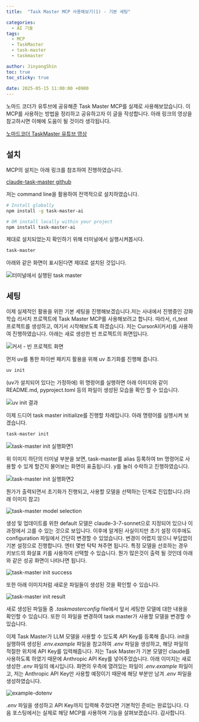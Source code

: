 ```yaml
---
title:  "Task Master MCP 사용해보기(1) - 기본 세팅"

categories:
  - AI 기술
tags:
  - MCP
  - TaskMaster
  - task-master
  - taskmaster

author: JinyongShin
toc: true
toc_sticky: true
 
date: 2025-05-15 11:00:00 +0900
---
```


노마드 코더가 유투브에 공유해준 Task Master MCP를 실제로 사용해보았습니다. 이 MCP를 사용하는 방법을 정리하고 공유하고자 이 글을 작성합니다. 아래 링크의 영상을 참고하시면 이해에 도움이 될 것이라 생각됩니다.

[노마드코더 TaskMaster 유튜브 영상](https://www.youtube.com/watch?v=ktr-4JjDsU0)

## 설치
MCP의 설치는 아래 링크를 참조하여 진행하였습니다.

[claude-task-master github](https://github.com/eyaltoledano/claude-task-master)

저는 command line을 활용하여 전역적으로 설치하였습니다.

```bash
# Install globally
npm install -g task-master-ai

# OR install locally within your project
npm install task-master-ai
```

제대로 설치되었는지 확인하기 위해 터미널에서 실행시켜봅시다.

```bash
task-master
```

아래와 같은 화면이 표시된다면 제대로 설치된 것입니다.

![터미널에서 실행된 task master](../assets/img/task_master_example/task_master_01_run_on_term.png)

## 세팅

이제 실제적인 활용을 위한 기본 세팅을 진행해보겠습니다.저는 사내에서 진행중인 강화학습 리서치 프로젝트에 Task Master MCP를 사용해보려고 합니다. 따라서, rl_test 프로젝트를 생성하고, 여기서 시작해보도록 하겠습니다. 저는 CursorAI(커서)를 사용하여 진행하였습니다. 아래는 새로 생성한 빈 프로젝트의 화면입니다.

![커서 - 빈 프로젝트 화면](../assets/img/task_master_example/task_master_02_empty_project.png)

먼저 uv를 통한 파이썬 패키지 활용을 위해 uv 초기화를 진행해 줍니다.

```bash
uv init
```

(uv가 설치되어 있다는 가정하에) 위 명령어를 실행하면 아래 이미지와 같이 README.md, pyproject.toml 등의 파일이 생성된 모습을 확인 할 수 있습니다.

![uv init 결과](../assets/img/task_master_example/task_master_03_uv_init.png)

이제 드디어 task master initialize를 진행할 차례입니다. 아래 명령어를 실행시켜 보겠습니다.

```bash
task-master init
```

![task-master init 실행화면1](../assets/img/task_master_example/task_master_04_task_master_init.png)

위 이미지 하단의 터미널 부분을 보면, task-master를 alias 등록하여 tm 명령어로 사용할 수 있게 할건지 물어보는 화면이 표출됩니다. y를 눌러 수락하고 진행하였습니다.

![task-master init 실행화면2](../assets/img/task_master_example/task_master_05_init_2.png)

뭔가가 출력되면서 초기화가 진행되고, 사용할 모델을 선택하는 단계로 진입합니다.(아래 이미지 참고)

![task-master model selection](../assets/img/task_master_example/task_master_06_select_model.png)

생성 및 업데이트를 위한 default 모델은 claude-3-7-sonnet으로 지정되어 있으나 이 과정에서 고를 수 있는 것으로 보입니다. 이후에 알게된 사실이지만 초기 설정 이후에도 configuration 파일에서 간단히 변경할 수 있었습니다. 변경이 어렵지 않으니 부담없이 기본 설정으로 진행합니다. 엔터 몇번 탁탁 쳐주면 됩니다. 특정 모델을 선호하는 경우 키보드의 화살표 키를 사용하여 선택할 수 있습니다. 뭔가 많은것이 출력 될 것인데 아래와 같은 성공 화면이 나타나면 됩니다.

![task-master init success](../assets/img/task_master_example/task_master_07_success_init.png)

또한 아래 이미지처럼 새로운 파일들이 생성된 것을 확인할 수 있습니다.

![task-master init result](../assets/img/task_master_example/task_master_08_newfiles.png)

새로 생성된 파일들 중 *.taskmasterconfig* file에서 앞서 세팅한 모델에 대한 내용을 확인할 수 있습니다. 또한 이 파일을 변경하여 task master가 사용할 모델을 변경할 수 있습니다.

이제 Task Master가 LLM 모델을 사용할 수 있도록 API Key를 등록해 줍니다. init을 실행하여 생성된 *.env.example* 파일을 참고하여 *.env* 파일을 생성하고, 해당 파일의 적절한 위치에 API Key를 입력해줍니다. 저는 Task Master가 기본 모델인 claude를 사용하도록 하였기 때문에 Anthropic API Key를 넣어주었습니다. 아래 이미지는 새로 생성한 *.env* 파일의 예시입니다. 화면의 우측에 열려있는 파일이 *.env.example* 파일이고, 저는 Anthropic API Key만 사용할 예정이기 때문에 해당 부분만 남겨 *.env* 파일을 생성하였습니다.

![example-dotenv](../assets/img/task_master_example/task_master_09_dotenv.png)

*.env* 파일을 생성하고 API Key까지 입력해 주었다면 기본적인 준비는 완료입니다. 다음 포스팅에서는 실제로 해당 MCP를 사용하며 기능을 살펴보겠습니다. 감사합니다.